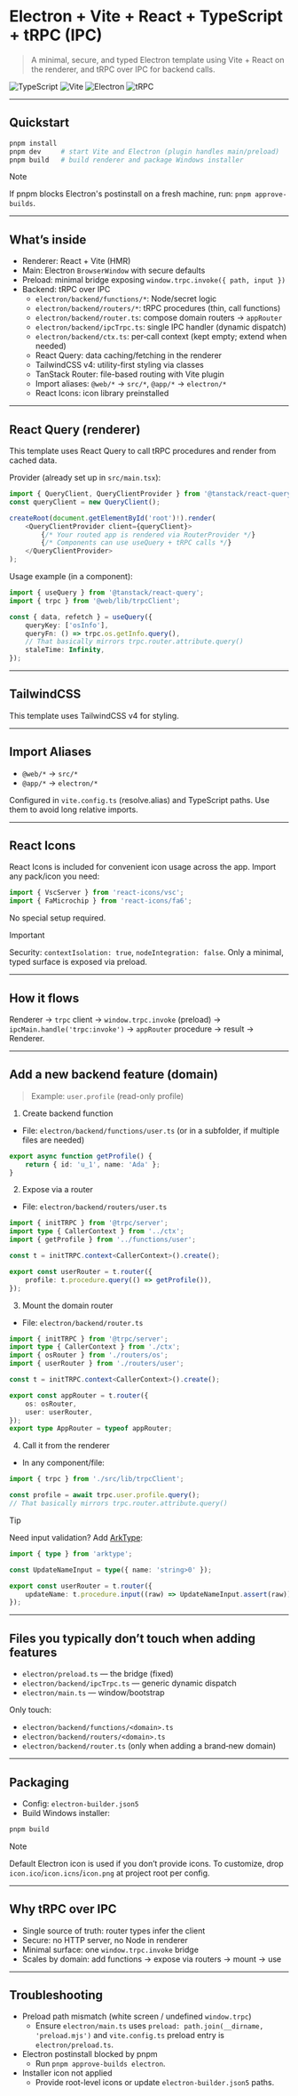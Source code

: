 # Electron + Vite + React + TypeScript + tRPC (IPC)

> A minimal, secure, and typed Electron template using Vite + React on the renderer, and tRPC over IPC for backend calls.

![TypeScript](https://img.shields.io/badge/TypeScript-5.x-3178C6?logo=typescript&logoColor=white) ![Vite](https://img.shields.io/badge/Vite-7.x-646CFF?logo=vite&logoColor=white) ![Electron](https://img.shields.io/badge/Electron-37.x-47848F?logo=electron&logoColor=white) ![tRPC](https://img.shields.io/badge/tRPC-11.x-398CCB)

---

## Quickstart

```bash
pnpm install
pnpm dev     # start Vite and Electron (plugin handles main/preload)
pnpm build   # build renderer and package Windows installer
```

> [!NOTE]
> If pnpm blocks Electron's postinstall on a fresh machine, run:
> `pnpm approve-builds`.

---

## What’s inside

-   Renderer: React + Vite (HMR)
-   Main: Electron `BrowserWindow` with secure defaults
-   Preload: minimal bridge exposing `window.trpc.invoke({ path, input })`
-   Backend: tRPC over IPC
    -   `electron/backend/functions/*`: Node/secret logic
    -   `electron/backend/routers/*`: tRPC procedures (thin, call functions)
    -   `electron/backend/router.ts`: compose domain routers → `appRouter`
    -   `electron/backend/ipcTrpc.ts`: single IPC handler (dynamic dispatch)
    -   `electron/backend/ctx.ts`: per‑call context (kept empty; extend when needed)
    -   React Query: data caching/fetching in the renderer
    -   TailwindCSS v4: utility-first styling via classes
    -   TanStack Router: file-based routing with Vite plugin
    -   Import aliases: `@web/*` → `src/*`, `@app/*` → `electron/*`
    -   React Icons: icon library preinstalled

---

## React Query (renderer)

This template uses React Query to call tRPC procedures and render from cached data.

Provider (already set up in `src/main.tsx`):

```ts
import { QueryClient, QueryClientProvider } from '@tanstack/react-query';
const queryClient = new QueryClient();

createRoot(document.getElementById('root')!).render(
    <QueryClientProvider client={queryClient}>
        {/* Your routed app is rendered via RouterProvider */}
        {/* Components can use useQuery + tRPC calls */}
    </QueryClientProvider>
);
```

Usage example (in a component):

```ts
import { useQuery } from '@tanstack/react-query';
import { trpc } from '@web/lib/trpcClient';

const { data, refetch } = useQuery({
    queryKey: ['osInfo'],
    queryFn: () => trpc.os.getInfo.query(),
    // That basically mirrors trpc.router.attribute.query()
    staleTime: Infinity,
});
```

---

## TailwindCSS

This template uses TailwindCSS v4 for styling.

---

## Import Aliases

-   `@web/*` → `src/*`
-   `@app/*` → `electron/*`

Configured in `vite.config.ts` (resolve.alias) and TypeScript paths. Use them to avoid long relative imports.

---

## React Icons

React Icons is included for convenient icon usage across the app.
Import any pack/icon you need:

```ts
import { VscServer } from 'react-icons/vsc';
import { FaMicrochip } from 'react-icons/fa6';
```

No special setup required.

> [!IMPORTANT]
> Security: `contextIsolation: true`, `nodeIntegration: false`. Only a minimal, typed surface is exposed via preload.

---

## How it flows

Renderer → `trpc` client → `window.trpc.invoke` (preload) → `ipcMain.handle('trpc:invoke')` → `appRouter` procedure → result → Renderer.

---

## Add a new backend feature (domain)

> Example: `user.profile` (read-only profile)

1. Create backend function

-   File: `electron/backend/functions/user.ts` (or in a subfolder, if multiple files are needed)

```ts
export async function getProfile() {
    return { id: 'u_1', name: 'Ada' };
}
```

2. Expose via a router

-   File: `electron/backend/routers/user.ts`

```ts
import { initTRPC } from '@trpc/server';
import type { CallerContext } from '../ctx';
import { getProfile } from '../functions/user';

const t = initTRPC.context<CallerContext>().create();

export const userRouter = t.router({
    profile: t.procedure.query(() => getProfile()),
});
```

3. Mount the domain router

-   File: `electron/backend/router.ts`

```ts
import { initTRPC } from '@trpc/server';
import type { CallerContext } from './ctx';
import { osRouter } from './routers/os';
import { userRouter } from './routers/user';

const t = initTRPC.context<CallerContext>().create();

export const appRouter = t.router({
    os: osRouter,
    user: userRouter,
});
export type AppRouter = typeof appRouter;
```

4. Call it from the renderer

-   In any component/file:

```ts
import { trpc } from './src/lib/trpcClient';

const profile = await trpc.user.profile.query();
// That basically mirrors trpc.router.attribute.query()
```

> [!TIP]
> Need input validation? Add [ArkType](https://arktype.io/):
>
> ```ts
> import { type } from 'arktype';
>
> const UpdateNameInput = type({ name: 'string>0' });
>
> export const userRouter = t.router({
>     updateName: t.procedure.input((raw) => UpdateNameInput.assert(raw)).mutation(({ input }) => saveName(input.name)),
> });
> ```

---

## Files you typically don’t touch when adding features

-   `electron/preload.ts` — the bridge (fixed)
-   `electron/backend/ipcTrpc.ts` — generic dynamic dispatch
-   `electron/main.ts` — window/bootstrap

Only touch:

-   `electron/backend/functions/<domain>.ts`
-   `electron/backend/routers/<domain>.ts`
-   `electron/backend/router.ts` (only when adding a brand‑new domain)

---

## Packaging

-   Config: `electron-builder.json5`
-   Build Windows installer:

```bash
pnpm build
```

> [!NOTE]
> Default Electron icon is used if you don’t provide icons. To customize, drop `icon.ico`/`icon.icns`/`icon.png` at project root per config.

---

## Why tRPC over IPC

-   Single source of truth: router types infer the client
-   Secure: no HTTP server, no Node in renderer
-   Minimal surface: one `window.trpc.invoke` bridge
-   Scales by domain: add functions → expose via routers → mount → use

---

## Troubleshooting

-   Preload path mismatch (white screen / undefined `window.trpc`)
    -   Ensure `electron/main.ts` uses `preload: path.join(__dirname, 'preload.mjs')` and `vite.config.ts` preload entry is `electron/preload.ts`.
-   Electron postinstall blocked by pnpm
    -   Run `pnpm approve-builds electron`.
-   Installer icon not applied
    -   Provide root-level icons or update `electron-builder.json5` paths.
